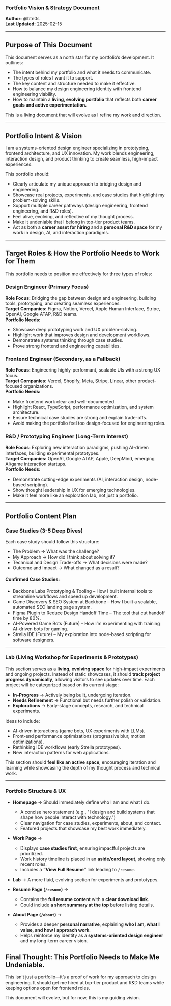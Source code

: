 ### **Portfolio Vision & Strategy Document**  
**Author:** @btn0s  
**Last Updated:** 2025-02-15  

---

## **Purpose of This Document**  
This document serves as a north star for my portfolio’s development. It outlines:  
- The intent behind my portfolio and what it needs to communicate.  
- The types of roles I want it to support.  
- The key content and structure needed to make it effective.  
- How to balance my design engineering identity with frontend engineering viability.  
- How to maintain a **living, evolving portfolio** that reflects both **career goals and active experimentation.**  

This is a living document that will evolve as I refine my work and direction.  

---

## **Portfolio Intent & Vision**  
I am a systems-oriented design engineer specializing in prototyping, frontend architecture, and UX innovation. My work blends engineering, interaction design, and product thinking to create seamless, high-impact experiences.  

This portfolio should:  
- Clearly articulate my unique approach to bridging design and engineering.  
- Showcase real projects, experiments, and case studies that highlight my problem-solving skills.  
- Support multiple career pathways (design engineering, frontend engineering, and R&D roles).  
- Feel alive, evolving, and reflective of my thought process.  
- Make it undeniable that I belong in top-tier product teams.  
- Act as both a **career asset for hiring** and a **personal R&D space** for my work in design, AI, and interaction paradigms.  

---

## **Target Roles & How the Portfolio Needs to Work for Them**  
This portfolio needs to position me effectively for three types of roles:  

### **Design Engineer (Primary Focus)**  
**Role Focus:** Bridging the gap between design and engineering, building tools, prototyping, and creating seamless experiences.  
**Target Companies:** Figma, Notion, Vercel, Apple Human Interface, Stripe, OpenAI, Google ATAP, R&D teams.  
**Portfolio Needs:**  
- Showcase deep prototyping work and UX problem-solving.  
- Highlight work that improves design and development workflows.  
- Demonstrate systems thinking through case studies.  
- Prove strong frontend and engineering capabilities.  

### **Frontend Engineer (Secondary, as a Fallback)**  
**Role Focus:** Engineering highly-performant, scalable UIs with a strong UX focus.  
**Target Companies:** Vercel, Shopify, Meta, Stripe, Linear, other product-focused organizations.  
**Portfolio Needs:**  
- Make frontend work clear and well-documented.  
- Highlight React, TypeScript, performance optimization, and system architecture.  
- Ensure technical case studies are strong and explain trade-offs.  
- Avoid making the portfolio feel too design-focused for engineering roles.  

### **R&D / Prototyping Engineer (Long-Term Interest)**  
**Role Focus:** Exploring new interaction paradigms, pushing AI-driven interfaces, building experimental prototypes.  
**Target Companies:** OpenAI, Google ATAP, Apple, DeepMind, emerging AI/game interaction startups.  
**Portfolio Needs:**  
- Demonstrate cutting-edge experiments (AI, interaction design, node-based scripting).  
- Show thought leadership in UX for emerging technologies.  
- Make it feel more like an exploration lab, not just a portfolio.  

---

## **Portfolio Content Plan**  

### **Case Studies (3-5 Deep Dives)**  
Each case study should follow this structure:  
- The Problem → What was the challenge?  
- My Approach → How did I think about solving it?  
- Technical and Design Trade-offs → What decisions were made?  
- Outcome and Impact → What changed as a result?  

#### **Confirmed Case Studies:**  
- Backbone Labs Prototyping & Tooling – How I built internal tools to streamline workflows and speed up development.  
- Game Discovery & SEO System at Backbone – How I built a scalable, automated SEO landing page system.  
- Figma Plugin to Reduce Design Handoff Time – The tool that cut handoff time by 80%.  
- AI-Powered Game Bots (Future) – How I’m experimenting with training AI-driven bots for gaming.  
- Strella IDE (Future) – My exploration into node-based scripting for software designers.  

---

### **Lab (Living Workshop for Experiments & Prototypes)**  
This section serves as a **living, evolving space** for high-impact experiments and ongoing projects. Instead of static showcases, it should **track project progress dynamically**, allowing visitors to see updates over time. Each project will be categorized based on its current stage:

- **In-Progress** → Actively being built, undergoing iteration.  
- **Needs Refinement** → Functional but needs further polish or validation.  
- **Explorations** → Early-stage concepts, research, and technical experiments.  

Ideas to include:  
- AI-driven interactions (game bots, UX experiments with LLMs).  
- Front-end performance optimizations (progressive blur, motion optimizations).  
- Rethinking IDE workflows (early Strella prototypes).  
- New interaction patterns for web applications.  

This section should **feel like an active space**, encouraging iteration and learning while showcasing the depth of my thought process and technical work.  

---

### **Portfolio Structure & UX**  
- **Homepage** → Should immediately define who I am and what I do.  
  - A concise hero statement (e.g., "I design and build systems that shape how people interact with technology.")  
  - Clear navigation for case studies, experiments, about, and contact.  
  - Featured projects that showcase my best work immediately.  

- **Work Page** → 
  - Displays **case studies first**, ensuring impactful projects are prioritized.  
  - Work history timeline is placed in an **aside/card layout**, showing only recent roles.  
  - Includes a **“View Full Resume”** link leading to `/resume`.  

- **Lab** → A more fluid, evolving section for experiments and prototypes.  

- **Resume Page (`/resume`)** →  
  - Contains the **full resume content** with a **clear download link**.  
  - Could include **a short summary at the top** before listing details.  

- **About Page (`/about`)** →  
  - Provides a deeper **personal narrative**, explaining **who I am, what I value, and how I approach work**.  
  - Helps reinforce my identity as a **systems-oriented design engineer** and my long-term career vision.

## **Final Thought: This Portfolio Needs to Make Me Undeniable.**  
This isn’t just a portfolio—it’s a proof of work for my approach to design engineering. It should get me hired at top-tier product and R&D teams while keeping options open for frontend roles.  

This document will evolve, but for now, this is my guiding vision.

